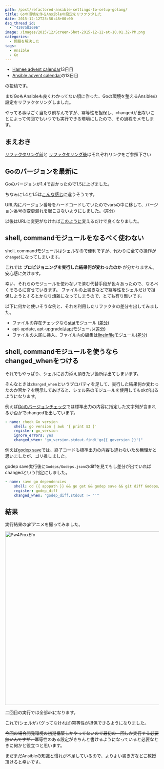 ```yaml
---
path: /post/refactored-ansible-settings-to-setup-golang/
title: Goの環境を作るAnsibleの設定をリファクタした
date: 2015-12-12T23:50:48+00:00
dsq_thread_id:
  - "4397583696"
image: /images/2015/12/Screen-Shot-2015-12-12-at-10.01.32-PM.png
categories:
  - 問題を解決した
tags:
  - Ansible
  - Go
---
```

  * [Hamee advent calendar](http://qiita.com/advent-calendar/2015/hamee)13日目
  * [Ansible advent calendar](http://qiita.com/advent-calendar/2015/ansible)の13日目

の投稿です。

まだGoもAnsibleも良くわかってない頃に作った、Goの環境を整えるAnsibleの設定をリファクタリングしました。

やってる事はごく当たり前なんですが、冪等性を担保し、changedが出ないことによって何回でもいつでも実行できる環境にしたので、その過程をメモします。

<!--more-->

まえおき
----------------------------------------


[リファクタリング前](https://github.com/Leko/godemo/blob/91d4c1b439e9546ff14f6aeae44edee2bc28d262/provisioning/playbook.yml)と [リファクタリング後](https://github.com/Leko/godemo/blob/e0d9ca401755e0c4b02ac4a07f4f9bf8632fbaa4/provisioning/playbook.yml)はそれぞれリンクをご参照下さい

Goのバージョンを最新に
----------------------------------------


Goのバージョンが1.4で古かったので1.5に上げました。
  
ちなみに1.4と1.5は[こんな感じ](https://golang.org/doc/go1.5)に違うそうです。

URL内にバージョン番号をハードコードしていたのでvarsの中に移して、バージョン番号の変更漏れを起こさないようにしました。([差分](https://github.com/Leko/godemo/commit/1af93346995a444a4992b96e7086c5b8def03701?diff=unified))
  
以後はURLに変更がなければ[このように](https://github.com/Leko/godemo/commit/2e34efbeb9ce75e17a902e1f3fd6cf89dcf14599)変えるだけで良くなりました。

## shell, commandモジュールをなるべく使わない

shell, commandモジュールはシェルなので便利ですが、代わりに全ての操作が`changed`になってしまいます。
  
これでは **プロビジョニングを実行した結果何が変わったのか** が分かりません。安心感に欠けます。

幸い、それらのモジュールを使わないで済む代替手段が色々あったので、なるべくそちらに寄せていきます。 ファイルの上書きなどで冪等性をシェルだけで担保しようとするとかなり煩雑になってしまうので、とても有り難いです。
  
以下に何かと使いそうな例と、それを利用したリファクタの差分を出してみました。

  * ファイルの存在チェックなら[stat](http://docs.ansible.com/ansible/stat_module.html)モジュール ([差分](https://github.com/Leko/godemo/commit/2057011dc30720be1c7833a89676cc436a950c26))
  * apt-update, apt-upgradeは[apt](http://docs.ansible.com/ansible/apt_module.html)モジュール([差分](https://github.com/Leko/godemo/commit/6d3f26a9c9759e93474cf3a0d1c7d775cb6fae5d))
  * ファイルの末尾に挿入、ファイル内の編集は[lineinfile](http://docs.ansible.com/ansible/lineinfile_module.html)モジュール([差分](https://github.com/Leko/godemo/commit/6b1ed78b93a9042d45b211f7361be6988f592dc6))

## shell, commandモジュールを使うならchanged_whenをつける

それでもやっぱり、シェルにお力添え頂きたい箇所は出てしまいます。
  
そんなときは`changed_when`というプロパティを足して、実行した結果何か変わったのか否か？を明示してあげると、シェル系のモジュールを使用してもokが出るようになります。

例えば[Goのバージョンチェック](https://github.com/Leko/godemo/commit/d4c0b6ff86e06ef6880ca5c350d82ad510feb02c)では標準出力の内容に指定した文字列が含まれるか否かでchangedを出しています。

```yaml
- name: check Go version
    shell: go version | awk '{ print $3 }'
    register: go_version
    ignore_errors: yes
    changed_when: "go_version.stdout.find('go{{ goversion }}')"

```


例えば[godep save](https://github.com/Leko/godemo/commit/cde5d3d48f24967d83402b23699b04fb09fd87be)では、終了コードも標準出力の内容も違わないため無理かと思いましたが、ゴリ推しました。
  
godep save実行後に`Godeps/Godeps.json`のdiffを見てもし差分が出ていればchangedという判定にしました。

```yaml
- name: save go dependencies
    shell: cd {{ apppath }} && go get && godep save && git diff Godeps/Godeps.json
    register: godep_diff
    changed_when: "godep_diff.stdout != ''"

```


結果
----------------------------------------


実行結果のgifアニメを撮ってみました。

<img src="http://leko.jp/images/2015/12/Pw4PrxxEfo1.gif" alt="Pw4PrxxEfo" width="569" class="alignnone size-full wp-image-826" />

二回目の実行では全部okになります。
  
これで(シェルがバグってなければ)冪等性が担保できるようになりました。

<del>今回の場合開発環境の初期構築しかやってないので最初の一回しか実行する必要無いんですが、</del>冪等性のある設定がきちんと書けるようになっていると必要なときに何かと役立つと思います。
  
まだまだAnsibleの知識と慣れが不足しているので、よりよい書き方などご教授頂けると幸いです。

<div style="font-size:0px;height:0px;line-height:0px;margin:0;padding:0;clear:both">
</div>